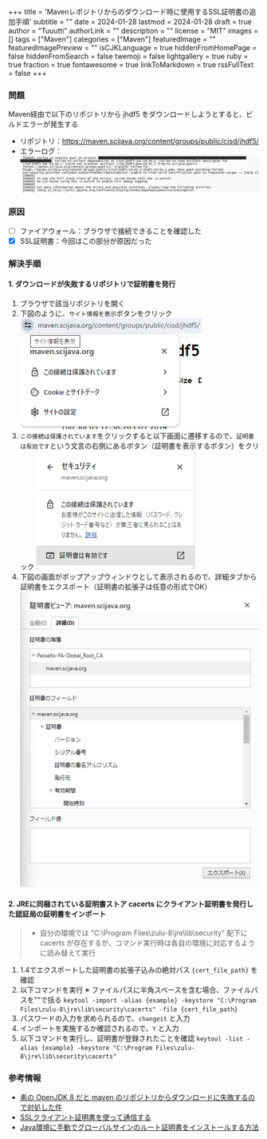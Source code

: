 +++
title = 'Mavenレポジトリからのダウンロード時に使用するSSL証明書の追加手順'
subtitle = ""
date = 2024-01-28
lastmod = 2024-01-28
draft = true
author = "Tuuutti"
authorLink = ""
description = ""
license = "MIT"
images = []
tags = ["Maven"]
categories = ["Maven"]
featuredImage = ""
featuredImagePreview = ""
isCJKLanguage = true
hiddenFromHomePage = false
hiddenFromSearch = false
twemoji = false
lightgallery = true
ruby = true
fraction = true
fontawesome = true
linkToMarkdown = true
rssFullText = false
+++

<!--more-->

### 問題
Maven経由で以下のリポジトリから jhdf5 をダウンロードしようとすると、ビルドエラーが発生する
- リポジトリ：https://maven.scijava.org/content/groups/public/cisd/jhdf5/
- エラーログ：![エラーログ](jhdf5_download_log.png)

### 原因
- [ ] ファイアウォール：ブラウザで接続できることを確認した
- [x] SSL証明書：今回はこの部分が原因だった

### 解決手順
#### 1. ダウンロードが失敗するリポジトリで証明書を発行
1. ブラウザで該当リポジトリを開く
2. 下図のように、`サイト情報を表示`ボタンをクリック
    ![サイト情報の表示](site_info.png "サイト情報の表示")
3. `この接続は保護されています`をクリックすると以下画面に遷移するので、`証明書は有効です`という文言の右側にあるボタン（証明書を表示するボタン）をクリック
    ![証明書の表示](show_certification.png "証明書の表示")
4. 下図の画面がポップアップウィンドウとして表示されるので、詳細タブから証明書をエクスポート（証明書の拡張子は任意の形式でOK）
    ![証明書のエクスポート](export_certification.png "証明書のエクスポート")

#### 2. JREに同梱されている証明書ストア cacerts にクライアント証明書を発行した認証局の証明書をインポート
> - 自分の環境では "C:\Program Files\zulu-8\jre\lib\security" 配下に cacerts が存在するが、コマンド実行時は各自の環境に対応するように読み替えて実行
1. 1.4でエクスポートした証明書の拡張子込みの絶対パス `{cert_file_path}` を確認
2. 以下コマンドを実行
    ※ ファイルパスに半角スペースを含む場合、ファイルパスを""で括る
    `keytool -import -alias {example} -keystore "C:\Program Files\zulu-8\jre\lib\security\cacerts" -file {cert_file_path}`
3. パスワードの入力を求められるので、`changeit` と入力
4. インポートを実施するか確認されるので、`Y` と入力
5. 以下コマンドを実行し、証明書が登録されたことを確認
    `keytool -list -alias {example} -keystore "C:\Program Files\zulu-8\jre\lib\security\cacerts"`


### 参考情報
- [素の OpenJDK 8 だと maven のリポジトリからダウンロードに失敗するので対処した件](https://qiita.com/yasumichi/items/de7cfd4b9fe64cbe4045)
- [SSLクライアント証明書を使って通信する](https://qiita.com/kompiro/items/25b2e01c2e9aaab7f67d)
- [Java環境に手動でグローバルサインのルート証明書をインストールする方法](https://jp.globalsign.com/support/ssl/confinfo/rootcert-import-java.html)

